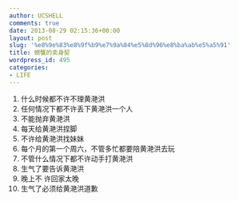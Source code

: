 ```yaml
---
author: UCSHELL
comments: true
date: 2013-08-29 02:15:36+00:00
layout: post
slug: '%e8%9e%83%e8%9f%b9%e7%9a%84%e5%8d%96%e8%ba%ab%e5%a5%91'
title: 螃蟹的卖身契
wordpress_id: 495
categories:
- LIFE
---
```


1.  什么时候都不许不理黄滟洪
2.  任何情况下都不许丢下黄滟洪一个人
3.  不能抛弃黄滟洪
4.  每天给黄滟洪捏脚
5.  不许给黄滟洪找妹妹
6.  每个月的第一个周六，不管多忙都要陪黄滟洪去玩
7.  不管什么情况下都不许动手打黄滟洪
8.  生气了要告诉黄滟洪
9.  晚上不 许回家太晚
10. 生气了必须给黄滟洪道歉
